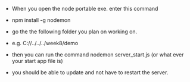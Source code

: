 - When you open the node portable exe. enter this command

- npm install -g nodemon

- go the the following folder you plan on working on.

- e.g. C://../../../week8/demo

- then you can run the command nodemon server_start.js (or what ever your start app file is)

- you should be able to update and not have to restart the server.